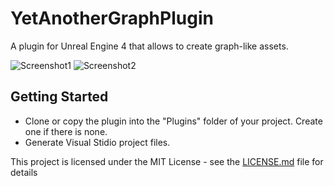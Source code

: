 # YetAnotherGraphPlugin

A plugin for Unreal Engine 4 that allows to create graph-like assets.

![Screenshot1](https://github.com/LazyTurtle/YetAnotherGraphPlugin/blob/master/Doc/images/Screenshot1.png)
![Screenshot2](https://github.com/LazyTurtle/YetAnotherGraphPlugin/blob/master/Doc/images/Screenshot2.png)

## Getting Started

- Clone or copy the plugin into the "Plugins" folder of your project. Create one if there is none.
- Generate Visual Stidio project files.


This project is licensed under the MIT License - see the [LICENSE.md](LICENSE.md) file for details
